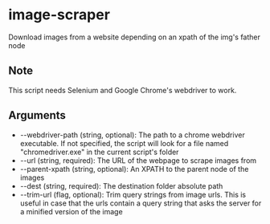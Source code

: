 # image-scraper
Download images from a website depending on an xpath of the img's father node

## Note

This script needs Selenium and Google Chrome's webdriver to work.

## Arguments

* --webdriver-path (string, optional): The path to a chrome webdriver executable. If not specified, the script will look
for a file named "chromedriver.exe" in the current script's folder
* --url (string, required): The URL of the webpage to scrape images from
* --parent-xpath (string, optional): An XPATH to the parent node of the images
* --dest (string, required): The destination folder absolute path
* --trim-url (flag, optional): Trim query strings from image urls. This is useful in case that
 the urls contain a query string that asks the server for a minified version of the image